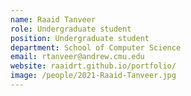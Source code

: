```yaml
---
name: Raaid Tanveer
role: Undergraduate student
position: Undergraduate student
department: School of Computer Science
email: rtanveer@andrew.cmu.edu
website: raaidrt.github.io/portfolio/
image: /people/2021-Raaid-Tanveer.jpg
---
```

